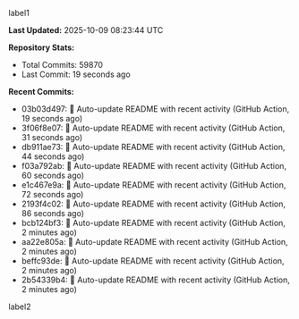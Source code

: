 
label1 
<!-- ACTIVITY_START -->
**Last Updated:** 2025-10-09 08:23:44 UTC

**Repository Stats:**
- Total Commits: 59870
- Last Commit: 19 seconds ago

**Recent Commits:**
- 03b03d497: 🤖 Auto-update README with recent activity (GitHub Action, 19 seconds ago)
- 3f06f8e07: 🤖 Auto-update README with recent activity (GitHub Action, 31 seconds ago)
- db911ae73: 🤖 Auto-update README with recent activity (GitHub Action, 44 seconds ago)
- f03a792ab: 🤖 Auto-update README with recent activity (GitHub Action, 60 seconds ago)
- e1c467e9a: 🤖 Auto-update README with recent activity (GitHub Action, 72 seconds ago)
- 2193f4c02: 🤖 Auto-update README with recent activity (GitHub Action, 86 seconds ago)
- bcb124bf3: 🤖 Auto-update README with recent activity (GitHub Action, 2 minutes ago)
- aa22e805a: 🤖 Auto-update README with recent activity (GitHub Action, 2 minutes ago)
- beffc93de: 🤖 Auto-update README with recent activity (GitHub Action, 2 minutes ago)
- 2b54339b4: 🤖 Auto-update README with recent activity (GitHub Action, 2 minutes ago)
<!-- ACTIVITY_END -->

label2
